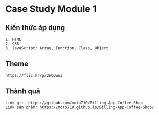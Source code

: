 # Case Study Module 1

## Kiến thức áp dụng

    1. HTML
    2. CSS
    3. JavaScript: Array, Function, Class, Object

## Theme

    https://flic.kr/p/2nQQwui

## Thành quả

    Link git: https://github.com/moto710/Billing-App-Coffee-Shop
    Link sản phẩm: https://moto710.github.io/Billing-App-Coffee-Shop/

